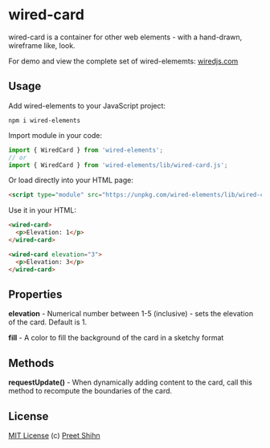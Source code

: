 # wired-card

wired-card is a container for other web elements - with a hand-drawn, wireframe like, look.

For demo and view the complete set of wired-elememts: [wiredjs.com](http://wiredjs.com/)

## Usage

Add wired-elements to your JavaScript project:
```
npm i wired-elements
```

Import module in your code:

```javascript
import { WiredCard } from 'wired-elements';
// or
import { WiredCard } from 'wired-elements/lib/wired-card.js';
```

Or load directly into your HTML page:
```html
<script type="module" src="https://unpkg.com/wired-elements/lib/wired-card.js"></script>
```

Use it in your HTML:
```html
<wired-card>
  <p>Elevation: 1</p>
</wired-card>

<wired-card elevation="3">
  <p>Elevation: 3</p>
</wired-card>
```

## Properties

**elevation** - Numerical number between 1-5 (inclusive) - sets the elevation of the card. Default is 1.

**fill** - A color to fill the background of the card in a sketchy format

## Methods

**requestUpdate()** - When dynamically adding content to the card, call this method to recompute the boundaries of the card. 

## License
[MIT License](https://github.com/rough-stuff/wired-elements/blob/master/LICENSE) (c) [Preet Shihn](https://twitter.com/preetster)
